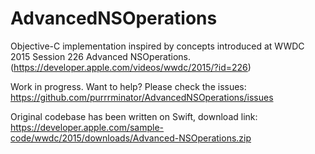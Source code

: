 # AdvancedNSOperations
Objective-C implementation inspired by concepts introduced at WWDC 2015 Session 226 Advanced NSOperations. (https://developer.apple.com/videos/wwdc/2015/?id=226)

Work in progress. Want to help? Please check the issues: https://github.com/purrrminator/AdvancedNSOperations/issues

Original codebase has been written on Swift, download link: https://developer.apple.com/sample-code/wwdc/2015/downloads/Advanced-NSOperations.zip
